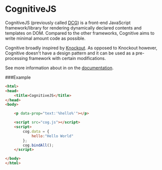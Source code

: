 # CognitiveJS

CognitiveJS (previously called [DCG](https://github.com/alperderman/dcg)) is a front-end JavaScript framework/library for rendering dynamically declared contents and templates on DOM. Compared to the other frameworks, Cognitive aims to write minimal amount code as possible.

Cognitive broadly inspired by [Knockout](https://knockoutjs.com/). As opposed to Knockout however, Cognitive doesn't have a design pattern and it can be used as a pre-processing framework with certain modifications.

See more information about in on the [documentation](https://alperderman/github.io/CognitiveJS/docs/).

###Example

```html
<html>
<head>
    <title>CognitiveJS</title>
</head>
<body>

    <p data-prop="text:'%hello%'"></p>

    <script src="cog.js"></script>
    <script>
        cog.data = {
            hello:"Hello World"
        };
        cog.bindAll();
    </script>

</body>
</html>
```
